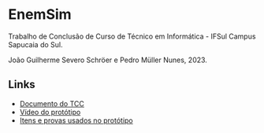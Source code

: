 # EnemSim

Trabalho de Conclusão de Curso de Técnico em Informática - IFSul Campus Sapucaia do Sul.

João Guilherme Severo Schröer e Pedro Müller Nunes, 2023.

## Links

- [Documento do TCC](https://drive.google.com/file/d/155ygTq3P1XYaW6b6pW_VhVl8lFWHroAw/view?usp=sharing)
- [Vídeo do protótipo](https://drive.google.com/file/d/1ww7yd0Smn8EYuPohBFmI-72vyf-WFh-f/view?usp=sharing)
- [Itens e provas usados no protótipo](https://drive.google.com/file/d/1H9EA7sj5oaNjjgUxmJ5q4csbVeiAx-3n/view?usp=sharing)